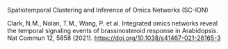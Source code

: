 Spatiotemporal Clustering and Inference of Omics Networks (SC-ION)

Clark, N.M., Nolan, T.M., Wang, P. et al. Integrated omics networks reveal the temporal signaling events of brassinosteroid response in Arabidopsis. Nat Commun 12, 5858 (2021). https://doi.org/10.1038/s41467-021-26165-3
